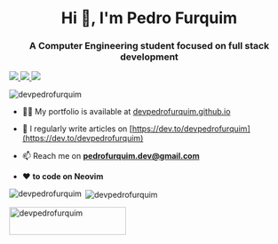<h1 align="center">Hi 👋, I'm Pedro Furquim</h1>
<h3 align="center">A Computer Engineering student focused on full stack development</h3>

<p>
  <a href="https://twitter.com/devpedrofurquim" target="blank">
    <img src="https://img.shields.io/badge/-@devpedrofurquim-1ca0f1?style=flat-square&labelColor=1ca0f1&logo=twitter&logoColor=white&link=https://twitter.com/devpedrofurquim">
   <a/>
  <a href="https://www.linkedin.com/in/pedro-furquim-dev/" target="blank">
    <img src="https://img.shields.io/badge/-pedrofurquimdev-blue?style=flat-square&logo=Linkedin&logoColor=white&link=https://www.linkedin.com/in/pedro-furquim-dev/">
  <a/>
   <a href="mailto:pedrofurquim.dev@gmail.com" target="blank">
    <img src="https://img.shields.io/badge/-pedrofurquim.dev@gmail.com-c14438?style=flat-square&logo=Gmail&logoColor=white&link=mailto:pedrofurquim.dev@gmail.com">
   <a/>
</p>

<p align="left"> <img src="https://komarev.com/ghpvc/?username=devpedrofurquim&label=Profile%20views&color=0e75b6&style=flat" alt="devpedrofurquim" /> </p>

- 👨‍💻 My portfolio is available at [devpedrofurquim.github.io](devpedrofurquim.github.io)

- 📝 I regularly write articles on [https://dev.to/devpedrofurquim](https://dev.to/devpedrofurquim)

- 📫 Reach me on **pedrofurquim.dev@gmail.com**

- ❤️ **to code on Neovim**

<p><img align="left" src="https://github-readme-stats.vercel.app/api/top-langs?username=devpedrofurquim&show_icons=true&locale=en&layout=compact" alt="devpedrofurquim" /></p>

<p>&nbsp;<img align="center" src="https://github-readme-stats.vercel.app/api?username=devpedrofurquim&show_icons=true&locale=en" alt="devpedrofurquim" /></p>

<p><a href="https://ko-fi.com/devpedrofurquim"> <img align="left" src="https://cdn.ko-fi.com/cdn/kofi3.png?v=3" height="50" width="210" alt="devpedrofurquim" /></a></p><br><br>
